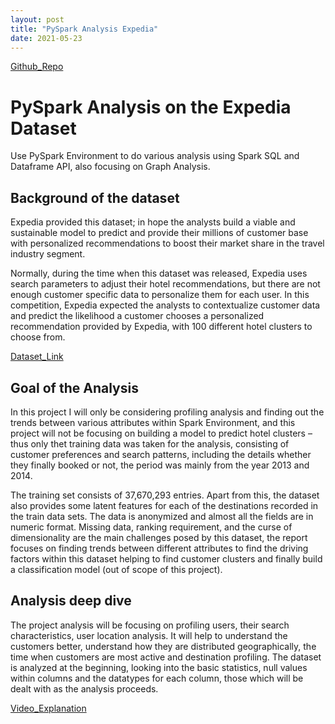```yaml
---
layout: post
title: "PySpark Analysis Expedia"
date: 2021-05-23
---
```



[Github_Repo](https://github.com/ayan-ghosh103/Spark-Analysis.git)

# PySpark Analysis on the Expedia Dataset
Use PySpark Environment to do various analysis using Spark SQL and Dataframe API, also focusing on Graph Analysis.

## Background of the dataset
Expedia provided this dataset; in hope the analysts build a viable and sustainable model to predict and provide their millions of customer base with personalized recommendations to boost their market share in the travel industry segment.

Normally, during the time when this dataset was released, Expedia uses search parameters to adjust their hotel recommendations, but there are not enough customer specific data to personalize them for each user. In this competition, Expedia expected the analysts to contextualize customer data and predict the likelihood a customer chooses a personalized recommendation provided by Expedia, with 100 different hotel clusters to choose from.

[Dataset_Link](https://www.kaggle.com/c/expedia-hotel-recommendations/data)

## Goal of the Analysis
In this project I will only be considering profiling analysis and finding out the trends between various attributes within Spark Environment, and this project will not be focusing on building a model to predict hotel clusters – thus only thet training data was taken for the analysis, consisting of customer preferences and search patterns, including the details whether they finally booked or not, the period was mainly from the year 2013 and 2014.

The training set consists of 37,670,293 entries. Apart from this, the dataset also provides some latent features for each of the destinations recorded in the train data sets. The data is anonymized and almost all the fields are in numeric format. Missing data, ranking requirement, and the curse of dimensionality are the main challenges posed by this dataset, the report focuses on finding trends between different attributes to
find the driving factors within this dataset helping to find customer clusters and finally build a classification model (out of scope of this project).

## Analysis deep dive
The project analysis will be focusing on profiling users, their search characteristics, user location analysis. It will help to understand the customers better, understand how they are distributed geographically, the time when customers are most active and destination profiling. The dataset is analyzed at the beginning, looking into the basic statistics, null values within columns and the datatypes for each column, those which will be dealt with as the analysis proceeds.

[Video_Explanation](https://drive.google.com/file/d/1L42wepjZfFKKEbS9pVgUViS6wGSZp9hL/view?usp=sharing)
